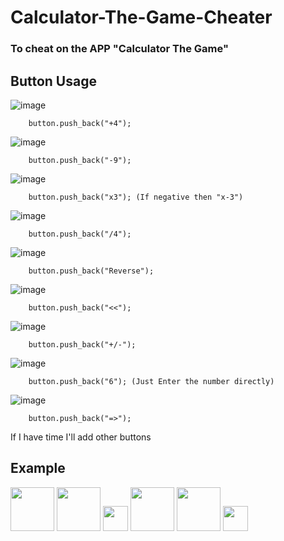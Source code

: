 # Calculator-The-Game-Cheater

### To cheat on the APP "Calculator The Game"

## Button Usage

![image](https://imgur.com/OhrVQ6x.png)
```
    button.push_back("+4");
```
![image](https://imgur.com/4WVxQIB.png)
```
    button.push_back("-9");
```
![image](https://imgur.com/sruKyjL.png)
```
    button.push_back("x3"); (If negative then "x-3")
```
![image](https://imgur.com/E2Fwtj7.png)
```
    button.push_back("/4");
```
![image](https://imgur.com/SOr2eza.png)
```
    button.push_back("Reverse");
```
![image](https://imgur.com/MUJNVL4.png)
```
    button.push_back("<<");
```
![image](https://imgur.com/4LFaCfJ.png)
```
    button.push_back("+/-");
```
![image](https://imgur.com/yHLTPA4.png)
```
    button.push_back("6"); (Just Enter the number directly)
```
![image](https://imgur.com/OotltqC.png)
```
    button.push_back("=>");
```
If I have time I'll add other buttons

## Example
<img src="https://imgur.com/OCOb0BV.jpg" width="70" />
<img src="https://imgur.com/OCOb0BV.jpg" width="70" />
<img src="https://imgur.com/UhWb9WL.jpg" width="40" />
<img src="https://imgur.com/jivxj0S.jpg" width="70" />
<img src="https://imgur.com/nQImlJy.jpg" width="70" />
<img src="https://imgur.com/Xd9Fk5f.jpg" width="40" />
<!--
![image](https://imgur.com/OCOb0BV.jpg | width=70)
![image](https://imgur.com/4qqS8l3.jpg | width=70)
![image](https://imgur.com/UhWb9WL.jpg | width=40)
![image](https://imgur.com/jivxj0S.jpg | width=70)
![image](https://imgur.com/nQImlJy.jpg | width=70)
![image](https://imgur.com/Xd9Fk5f.jpg | width=40)
-->